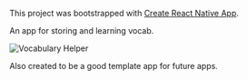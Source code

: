 This project was bootstrapped with [Create React Native App](https://github.com/react-community/create-react-native-app).

An app for storing and learning vocab.

![Vocabulary Helper](screenshot.png)

Also created to be a good template app for future apps.